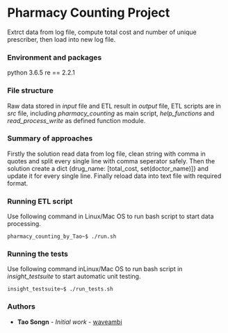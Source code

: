 # Pharmacy Counting Project

Extrct data from log file, compute total cost and number of unique prescriber, then load into new log file.

### Environment and packages
python 3.6.5
re == 2.2.1

### File structure
Raw data stored in *input* file and ETL result in *output* file, ETL scripts are in *src* file, including *pharmacy_counting* as main script, *help_functions* and *read_process_write* as defined function module.

### Summary of approaches
Firstly the solution read data from log file, clean string with comma in quotes and split every single line with comma seperator safely. Then the solution create a dict {drug_name: [total_cost, set(doctor_name)]} and update it for every single line. Finally reload data into text file with required format.

### Running ETL script

Use following command in Linux/Mac OS to run bash script to start data processing.

```
pharmacy_counting_by_Tao~$ ./run.sh
```

### Running the tests

Use following command inLinux/Mac OS to run bash script in *insight_testsuite* to start automatic unit testing.

```
insight_testsuite~$ ./run_tests.sh
```

### Authors

* **Tao Songn** - *Initial work* - [waveambi](https://github.com/waveambi)

